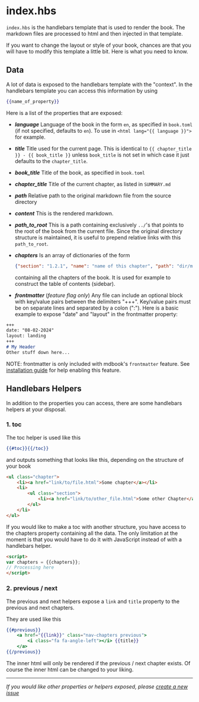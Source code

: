 # index.hbs

`index.hbs` is the handlebars template that is used to render the book. The
markdown files are processed to html and then injected in that template.

If you want to change the layout or style of your book, chances are that you
will have to modify this template a little bit. Here is what you need to know.

## Data

A lot of data is exposed to the handlebars template with the "context". In the
handlebars template you can access this information by using

```handlebars
{{name_of_property}}
```

Here is a list of the properties that are exposed:

- ***language*** Language of the book in the form `en`, as specified in `book.toml` (if not specified, defaults to `en`). To use in <code
  class="language-html">\<html lang=\"{{ language }}\"></code> for example.
- ***title*** Title used for the current page. This is identical to `{{ chapter_title }} - {{ book_title }}` unless `book_title` is not set in which case it just defaults to the `chapter_title`.
- ***book_title*** Title of the book, as specified in `book.toml`
- ***chapter_title*** Title of the current chapter, as listed in `SUMMARY.md`

- ***path*** Relative path to the original markdown file from the source
  directory
- ***content*** This is the rendered markdown.
- ***path_to_root*** This is a path containing exclusively `../`'s that points
  to the root of the book from the current file. Since the original directory
  structure is maintained, it is useful to prepend relative links with this
  `path_to_root`.

- ***chapters*** Is an array of dictionaries of the form
  ```json
  {"section": "1.2.1", "name": "name of this chapter", "path": "dir/markdown.md"}
  ```
  containing all the chapters of the book. It is used for example to construct
  the table of contents (sidebar).
- ***frontmatter*** (*feature flag only*) Any file can include an optional block with key/value pairs between the delimiters "+++". Key/value pairs must be on separate lines and separated by a colon (":"). Here is a basic example to expose "date" and "layout" in the frontmatter property:
```markdown
+++
date: "08-02-2024"
layout: landing
+++
# My Header
Other stuff down here...
```
NOTE: frontmatter is only included with mdbook's `frontmatter` feature. See [installation guide](./../guide/installation.md) for help enabling this feature.

## Handlebars Helpers

In addition to the properties you can access, there are some handlebars helpers
at your disposal.

### 1. toc

The toc helper is used like this

```handlebars
{{#toc}}{{/toc}}
```

and outputs something that looks like this, depending on the structure of your
book

```html
<ul class="chapter">
    <li><a href="link/to/file.html">Some chapter</a></li>
    <li>
        <ul class="section">
            <li><a href="link/to/other_file.html">Some other Chapter</a></li>
        </ul>
    </li>
</ul>
```

If you would like to make a toc with another structure, you have access to the
chapters property containing all the data. The only limitation at the moment
is that you would have to do it with JavaScript instead of with a handlebars
helper.

```html
<script>
var chapters = {{chapters}};
// Processing here
</script>
```

### 2. previous / next

The previous and next helpers expose a `link` and `title` property to the
previous and next chapters.

They are used like this

```handlebars
{{#previous}}
    <a href="{{link}}" class="nav-chapters previous">
        <i class="fa fa-angle-left"></i> {{title}}
    </a>
{{/previous}}
```

The inner html will only be rendered if the previous / next chapter exists.
Of course the inner html can be changed to your liking.

------

*If you would like other properties or helpers exposed, please [create a new
issue](https://github.com/rust-lang/mdBook/issues)*
